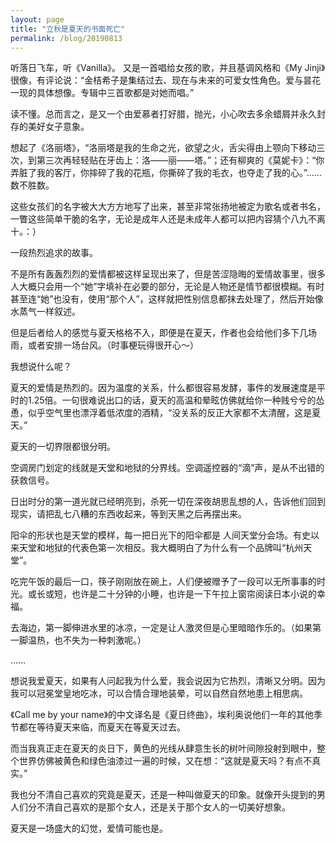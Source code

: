 ```yaml
---
layout: page
title: "立秋是夏天的书面死亡"
permalink: /blog/20190813
---
```

听落日飞车，听《Vanilla》。
又是一首唱给女孩的歌，并且基调风格和《My Jinji》很像，有评论说：“金桔希子是集结过去、现在与未来的可爱女性角色。爱与昙花一现的具体想像。专辑中三首歌都是对她而唱。”

读不懂。总而言之，是又一个由爱慕者打好腊，抛光，小心吹去多余蜡屑并永久封存的美好女子意象。

想起了《洛丽塔》，“洛丽塔是我的生命之光，欲望之火，舌尖得由上颚向下移动三次，到第三次再轻轻贴在牙齿上：洛——丽——塔。”；还有柳爽的《莫妮卡》：“你弄脏了我的客厅，你摔碎了我的花瓶，你撕碎了我的毛衣，也夺走了我的心。”……数不胜数。

这些女孩们的名字被大大方方地写了出来，甚至非常张扬地被定为歌名或者书名，一瞥这些简单干脆的名字，无论是成年人还是未成年人都可以把内容猜个八九不离十。：）

一段热烈追求的故事。

不是所有轰轰烈烈的爱情都被这样呈现出来了，但是苦涩隐晦的爱情故事里，很多人大概只会用一个“她”字填补在必要的部分，无论是人物还是情节都很模糊。有时甚至连“她”也没有，使用“那个人”，这样就把性别信息都抹去处理了，然后开始像水蒸气一样叙述。
 
但是后者给人的感觉与夏天格格不入，即便是在夏天，作者也会给他们多下几场雨，或者安排一场台风。（时事梗玩得很开心～）

我想说什么呢？

夏天的爱情是热烈的。因为温度的关系，什么都很容易发酵，事件的发展速度是平时的1.25倍。一句很难说出口的话，夏天的高温和晕眩仿佛就给你一种贱兮兮的怂恿，似乎空气里也漂浮着低浓度的酒精，“没关系的反正大家都不太清醒，这是夏天。”

夏天的一切界限都很分明。

空调房门划定的线就是天堂和地狱的分界线。空调遥控器的“滴”声，是从不出错的获救信号。

日出时分的第一道光就已经明亮到，杀死一切在深夜胡思乱想的人，告诉他们回到现实，请把乱七八糟的东西收起来，等到天黑之后再摆出来。

阳伞的形状也是天堂的模样，每一把日光下的阳伞都是 人间天堂分会场。有史以来天堂和地狱的代表色第一次相反。我大概明白了为什么有一个品牌叫“杭州天堂”。

吃完午饭的最后一口，筷子刚刚放在碗上，人们便被赠予了一段可以无所事事的时光。或长或短，也许是二十分钟的小睡，也许是一下午拉上窗帘阅读日本小说的幸福。

去海边，第一脚伸进水里的冰凉，一定是让人激灵但是心里暗暗作乐的。（如果第一脚温热，也不失为一种刺激呢。）

……

 

想说我爱夏天，如果有人问起我为什么爱，我会说因为它热烈，清晰又分明。因为我可以冠冕堂皇地吃冰，可以合情合理地装晕，可以自然自然地患上相思病。

《Call me by your name》的中文译名是《夏日终曲》，埃利奥说他们一年的其他季节都在等待夏天来临，而夏天在等夏天过去。

而当我真正走在夏天的炎日下，黄色的光线从肆意生长的树叶间隙投射到眼中，整个世界仿佛被黄色和绿色油漆过一遍的时候，又在想：“这就是夏天吗？有点不真实。”

我也分不清自己喜欢的究竟是夏天，还是一种叫做夏天的印象。就像开头提到的男人们分不清自己喜欢的是那个女人，还是关于那个女人的一切美好想象。

夏天是一场盛大的幻觉，爱情可能也是。
